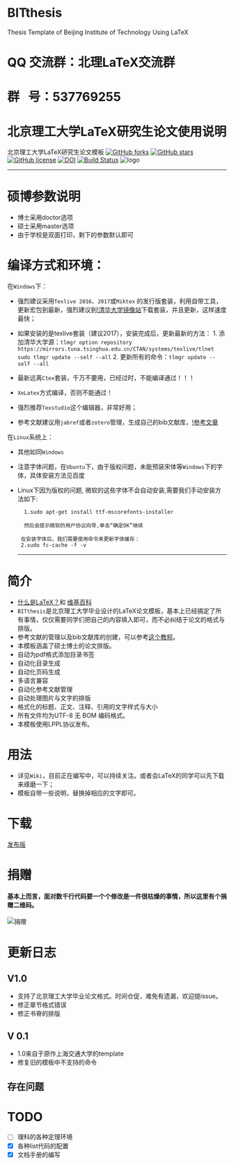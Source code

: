 # BITthesis
Thesis Template  of Beijing Institute of Technology  Using LaTeX
# QQ 交流群：北理LaTeX交流群
# 群   号：537769255
# 北京理工大学LaTeX研究生论文使用说明


北京理工大学LaTeX研究生论文模板
[![GitHub forks](https://img.shields.io/github/forks/qiuzhu/BITthesis.svg?style=flat-square)](https://github.com/qiuzhu/BITthesis/network)
[![GitHub stars](https://img.shields.io/github/stars/qiuzhu/BITthesis.svg?style=flat-square)](https://github.com/qiuzhu/BITthesis/stargazers)
[![GitHub license](https://img.shields.io/badge/license-AGPL-blue.svg?style=flat-square)](https://raw.githubusercontent.com/qiuzhu/BITthesis/master/LICENSE)
[![DOI](https://zenodo.org/badge/65891069.svg)](https://zenodo.org/badge/latestdoi/65891069)
[![Build Status](https://travis-ci.org/qiuzhu/BITthesis.svg?branch=master)](https://travis-ci.org/qiuzhu/BITthesis)
![logo](https://github.com/qiuzhu/BITthesis/blob/master/bitlatex.png)

------------------------------------------------------------------------
# 硕博参数说明
- 博士采用doctor选项
- 硕士采用master选项
- 由于学校是双面打印，剩下的参数默认即可
# 编译方式和环境：
在`Windows`下：
- 强烈建议采用`Texlive 2016`、`2017`或`Miktex` 的发行版套装，利用自带工具，更新宏包到最新，强烈建议到[!清华大学镜像站](https://mirrors.tuna.tsinghua.edu.cn)下载套装，并且更新，这样速度最快；
- 如果安装的是texlive套装（建议2017），安装完成后，更新最新的方法：
                1. 添加清华大学源：`tlmgr option repository https://mirrors.tuna.tsinghua.edu.cn/CTAN/systems/texlive/tlnet
                          sudo tlmgr update --self --all`
                2. 更新所有的命令：`tlmgr update --self --all`
        
- 最新远离`Ctex`套装，千万不要用，已经过时，不能编译通过！！！
- `XeLatex`方式编译，否则不能通过！
- 强烈推荐`Texstudio`这个编辑器，非常好用；
- 参考文献建议用`jabref`或者`zotero`管理，生成自己的bib文献库，[!参考文章](http://www.360doc.com/content/14/0303/11/176942_357295803.shtml)

在`Linux`系统上：
- 其他如同`Windows`
- 注意字体问题，在`Ubuntu`下，由于版权问题，未能预装宋体等`Windows`下的字体，具体安装方法见百度
- Linux下因为版权的问题, 微软的这些字体不会自动安装,需要我们手动安装方法如下:

        1.sudo apt-get install ttf-mscorefonts-installer 
  
        然后会提示微软的用户协议向导,单击“确定OK”继续
  
       在安装字体后，我们需要使用命令来更新字体缓存：
       2.sudo fc-cache -f -v

  -------------------------------------------------------------------
# 简介

* [什么是LaTeX？](http://baike.baidu.com/link?url=hM-s1PsjuKHD_k_MpAaI5ZgwwrMtbs8mcrlxSemL2DBcxarGaGt5LWCdPbNBjLtFHHqV9z_EBe1YgNaw-bRVE_)和 [维基百科](https://en.wikibooks.org/wiki/LaTeX)
* `BITthesis`是北京理工大学毕业设计的LaTeX论文模板，基本上已经搞定了所有事情，仅仅需要同学们把自己的内容填入即可，而不必纠结于论文的格式与排版。
* 参考文献的管理以及bib文献库的创建，可以参考[这个教程](http://www.jianshu.com/p/68f0e4134b04)。
* 本模板涵盖了硕士博士的论文排版。
* 自动为pdf格式添加目录书签
* 自动化目录生成
* 自动化页码生成
* 多语言兼容
* 自动化参考文献管理
* 自动处理图片与文字的排版
* 格式化的标题、正文、注释、引用的文字样式与大小
* 所有文件均为UTF-8 无 BOM 编码格式。
* 本模板使用LPPL协议发布。
# 用法
- 详见`Wiki`，目前正在编写中，可以持续关注。或者会LaTeX的同学可以先下载来琢磨一下；
- 模板自带一些说明，替换掉相应的文字即可。
# 下载
[发布版](https://github.com/qiuzhu/BITthesis/releases)
# 捐赠
#### 基本上而言，面对数千行代码要一个个修改是一件很枯燥的事情，所以这里有个捐赠二维码。
![捐赠](https://github.com/qiuzhu/BITthesis/blob/master/m.png)

# 更新日志
## V1.0
* 支持了北京理工大学毕业论文格式。时间仓促，难免有遗漏，欢迎提issue。
* 修正章节格式错误
* 修正书脊的排版
## V 0.1
* 1.0来自于原作上海交通大学的template
* 修复旧的模板中不支持的命令


## 存在问题

# TODO
- [ ] 理科的各种定理环境
- [X] 各种list代码的配置
- [X] 文档手册的编写
